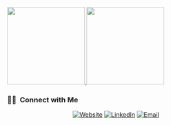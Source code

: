 <a href="https://github.com/AVS1508">
  <img height="180em" src="https://github-readme-stats.vercel.app/api?username=luizppa&theme=buefy&show_icons=true" />
  <img height="180em" src="https://github-readme-stats.vercel.app/api/top-langs/?username=luizppa&theme=buefy&layout=compact" />
</a>

<br/>

<h3> 🤝🏻 &nbsp;Connect with Me </h3>

<p align="center">
  <a href="http://luizp.ninja"><img alt="Website" src="http://img.shields.io/badge/Website-www.adityavsingh.com-blue?style=flat-square&logo=google-chrome"></a>
  <a href="https://www.linkedin.com/in/luiz-philippe/"><img alt="LinkedIn" src="https://img.shields.io/badge/LinkedIn-Aditya%20Vikram%20Singh-blue?style=flat-square&logo=linkedin"></a>
  <a href="mailto:luizphilippep@gmail.com"><img alt="Email" src="https://img.shields.io/badge/Email-avsingh@umass.edu-blue?style=flat-square&logo=gmail"></a>
</p>
